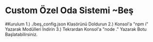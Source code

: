 # Custom Özel Oda Sistemi ~Beş

#Kurulum
1.) ./beş_config.json Klasörünü Doldurun
2.) Konsol'a "npm i" Yazarak Modülleri İndirin
3.) Tekrardan Konsol'a "node ." Yazarak Botu Başlatabilirsiniz.